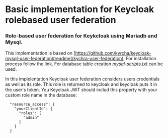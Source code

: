 # Basic implementation for Keycloak rolebased user federation
### Role-based user federation for Keykcloak using Mariadb and Mysql.

This implementation is based on [https://github.com/kyrcha/keycloak-mysql-user-federation#readme](kychra-user-federation).
For installation process follow the link. For database table creation <ins>*mysql-scripts.txt* </ins> can be used.

In this implelentation Keycloak user federation considers users credentials as well as its role. 
This role is returned to keycloak and keycloak puts it in the user's token.
You Keycloak JWT should includ this property with your custom role name in the database:

```
  "resource_access": {
    "yourClientId": {
      "roles": [
        "admin"
      ]
    }
  }
```
